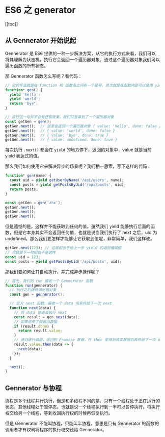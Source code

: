 # ES6 之 generator

[[toc]]

## 从 Gennerator 开始说起

Gennerator 是 ES6 提供的一种一步解决方案，从它的执行方式来看，我们可以将其理解为状态机，执行它会返回一个遍历器对象，通过这个遍历器对象我们可以遍历函数的所有状态。

那 Gennerator 函数怎么写呢？看代码：

```js
// 它的写法就是在 function 和 函数名之间有一个星号，其次就是在函数内部可以使用 yield 关键字
function* gen() {
  yield 'hello';
  yield 'world';
  return 'bye';
}

// 执行这一句并不会有任何效果，我们只是拿到了一个遍历器对象
const getGen = gen();
getGen.next();  // 这里会返回一个遍历器对象 { value: 'hello', done: false }
getGen.next();  // { value: 'world', done: false }
getGen.next();  // { value: 'bye', done: true }
getGen.next();  // { value: undefined, done: true }
```

每次执行 `.next()` 都会在 `yield` 的地方停下，返回的对象中，value 就是当前 yield 表达式的值。

那么我们如何使用它来解决异步的场景呢？我们稍一思索，写下这样的代码：

```js
function* gen(name) {
  const uid = yield getUserByName('/api/users', name);
  const posts = yield getPostsByUid('/api/posts', uid);
  return posts;
}

const getGen = gen('zhx');
getGen.next();
getGen.next();
getGen.next();
```

但是遗憾的是，这样并不能获取到任何的值，虽然我们 yield 能够执行后面的函数，但是它本身其实不会返回任何值，也就是说当我们执行了 next 之后，uid 为 undefined。那么我们要怎样才能够让它获取到值呢，非常简单，我们这样改。

```js
getGen.next(123); // 这就相当于给上一步 yield 的返回值赋值
// 也就是下一句相当于是这样
const uid = 123;
const posts = yield getPostsByUid('/api/posts', uid);
```

那我们要如何让其自动执行，并完成异步操作呢？

```js
// 首先，我们的 run 接收一个 Gennerator 函数
function run(gennerator) {
  // 执行之后获得遍历器对象
  const gen = gennerator();

  // 定义 next 函数，接收一个 data 用来传给下一次 next
  function next(data) {
    // 将 data 穿进去执行 next
    const result = gen.next(data);
    // 如果结束了就返回数据
    if (result.done) {
      return result.value;
    }
    // 递归进行调用，返回的 Promise 数据，在 then 里得到真实数据后再传给下一次 next，这里只是做了 Promise，可能还有些其他的值的形式
    result.value.then(data => {
      next(data);
    });
  }

  next();
}
```

## Gennerator 与协程

协程是多个线程并行执行，但是和多线程不同的是，只有一个线程处于正在运行的状态，其他线程处于暂停态。也就是说一个线程执行到一半可以暂停执行，将执行权交给另一个线程，等到收回执行权的时候再恢复执行。

但是 Gennerator 不能叫协程，只能叫半协程，意思是只有 Gennerator 的函数的调用者才有权利将程序的执行权交还给 Gennerator。
